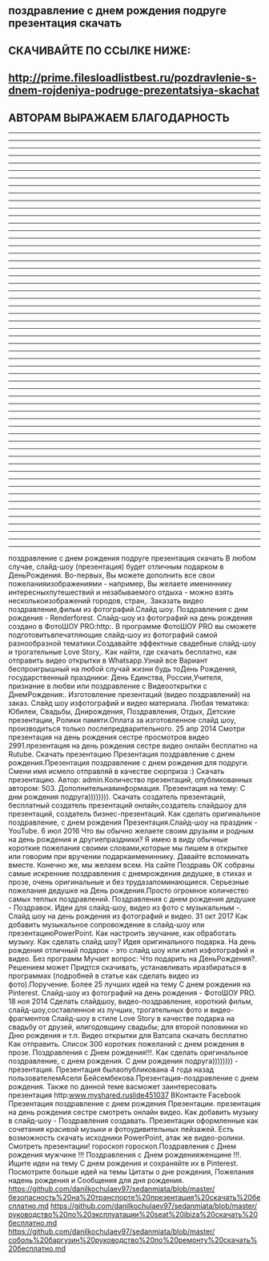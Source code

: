 поздравление с днем рождения подруге презентация скачать
--------------------------------------------------
СКАЧИВАЙТЕ ПО ССЫЛКЕ НИЖЕ:
--------------------------------------------------
http://prime.filesloadlistbest.ru/pozdravlenie-s-dnem-rojdeniya-podruge-prezentatsiya-skachat
--------------------------------------------------
АВТОРАМ ВЫРАЖАЕМ БЛАГОДАРНОСТЬ
--------------------------------------------------
--------------------------------------------------
--------------------------------------------------
--------------------------------------------------
--------------------------------------------------
--------------------------------------------------
--------------------------------------------------
--------------------------------------------------
--------------------------------------------------
--------------------------------------------------
--------------------------------------------------
--------------------------------------------------
--------------------------------------------------
--------------------------------------------------
--------------------------------------------------
--------------------------------------------------
--------------------------------------------------
--------------------------------------------------
--------------------------------------------------
--------------------------------------------------
--------------------------------------------------
--------------------------------------------------
--------------------------------------------------
--------------------------------------------------
--------------------------------------------------
--------------------------------------------------
--------------------------------------------------
--------------------------------------------------
--------------------------------------------------
--------------------------------------------------
--------------------------------------------------
--------------------------------------------------
--------------------------------------------------
--------------------------------------------------
--------------------------------------------------
--------------------------------------------------
--------------------------------------------------
--------------------------------------------------
--------------------------------------------------
--------------------------------------------------
--------------------------------------------------
--------------------------------------------------
--------------------------------------------------
--------------------------------------------------
--------------------------------------------------
--------------------------------------------------
--------------------------------------------------
--------------------------------------------------
--------------------------------------------------
--------------------------------------------------
--------------------------------------------------
--------------------------------------------------
--------------------------------------------------
--------------------------------------------------
--------------------------------------------------
--------------------------------------------------
--------------------------------------------------
поздравление с днем рождения подруге презентация скачать В любом случае, слайд-шоу (презентация) будет отличным подарком в ДеньРождения. Во-первых, Вы можете дополнить все свои пожеланияизображениями - например, Вы желаете имениннику интересныхпутешествий и незабываемого отдыха - можно взять несколькоизображений городов, стран,. Заказать видео поздравление,фильм из фотографий.Слайд шоу. Поздравления с днм рождения - Renderforest. Слайд-шоу из фотографий на день рождения создано в ФотоШОУ PRO:http:. В программе ФотоШОУ PRO вы сможете подготовитьвпечатляющие слайд-шоу из фотографий самой разнообразной тематики.Создавайте эффектные свадебные слайд-шоу и трогательные Love Story,. Как найти, где скачать бесплатно, как отправить видео открытки в Whatsapp.Узнай все  Вариант беспроигрышный на любой случай жизни  будь тоДень Рождения, государственный праздники: День Единства, России,Учителя, признание в любви или поздравление с  Видеооткрытки с ДнемРождения:. Изготовление презентаций (видео поздравлений) на заказ. Слайд шоу изфотографий и видео материала. Любая тематика: Юбилеи, Свадьбы, Днирождения, Поздравления, Отдых, Детские презентации, Ролики памяти.Оплата за изготовленное слайд шоу, производиться только послепредварительного. 25 апр 2014  Смотри презентация на день рождения сестре просмотров видео 2991.презентация на день рождения сестре видео онлайн бесплатно на Rutube. Скачать презентацию Презентация поздравление с днем рождения.Презентация поздравление с днем рождения для подруги. Смени имя исмело отправляй в качестве сюрприза :) Скачать презентацию. Автор: admin.Количество презентаций, опубликованных автором: 503. Дополнительнаяинформация. Презентация на тему: С днм рождения подруга)))))))). Скачать
создатель презентаций, бесплатный создатель презентаций онлайн,создатель слайдшоу для презентаций, создатель бизнес-презентаций. Как сделать оригинальное поздравление, с днем рождения Презентация.Слайд-шоу на праздник - YouTube. 6 июл 2016  Что вы обычно желаете своим друзьям и родным на день рождения и другиепраздники? Я имею в виду обычные короткие пожелания своими словами,которые мы пишем в открытке или говорим при вручении подаркаимениннику. Давайте вспоминать вместе. Конечно же, мы желаем всем. На сайте Поздравь ОК собраны самые искренние поздравления с днемрождения дедушке, в стихах и прозе, очень оригинальные и без трудазапоминающиеся. Серьезные пожелания дедушке на День рождения.Просто огромное количество самых теплых поздравлений. Поздравления с днем рождения дедушке - Поздравок. Идеи для слайд-шоу, видео из фото с музыкальным  -. Слайд шоу на день рождения из фотографий и видео. 31 окт 2017  Как добавить музыкальное сопровождение в слайд-шоу или презентациюPowerPoint. Как настроить звучание, как обработать музыку. Как сделать слайд шоу? Идея оригинального подарка.
На день рождения отличный подарок - это слайд шоу или клип изфотографий и видео. Без программ  Мучает вопрос: Что подарить на ДеньРождения?. Решением может  Придтся скачивать, устанавливать иразбираться в программах (подробней в статье как сделать видео из фото).Поручение. Более 25 лучших идей на тему С днем рождения на Pinterest. Слайд-шоу из фотографий на день рождения - ФотоШОУ PRO. 18 ноя 2014  Сделать слайдшоу, видео-поздравление, короткий фильм, слайд-шоу,составленное из лучших, трогательных фото и видео-фрагментов  Слайд-шоу в стиле Love Story  в качестве подарка на свадьбу от друзей, илигодовщину свадьбы; для второй половинки ко Дню рождения и т.п. Видео открытки для Ватсапа скачать бесплатно  Как отправить. Список 300 коротких пожеланий с днем рождения в прозе. Поздравления с Днем рождения!!!. Как сделать оригинальное поздравление, с днем рождения. С днм рождения подруга)))))))) - презентация. Презентация былаопубликована 4 года назад пользователемАселя Бейсембекова.Презентация-поздравление с днем рождения. Также по данной теме васможет заинтересовать презентация http:www.myshared.ruslide451037 ВКонтакте  Facebook
Презентация поздравление с днем рождения  Презентации. презентация на день рождения сестре смотреть онлайн видео. Как добавить музыку в слайд-шоу - Поздравления создавать. Презентации оформленные как сочетания красивой музыки и фотоудивительных пейзажей. Есть возможность скачать исходники PowerPoint, атак же видео-ролики. Смотреть презентации! гороскоп гороскоп.Поздравления с Днем рождения мужчине !!! Поздравления с Днем рожденияженщине !!!. Ищите идеи на тему С днем рождения и сохраняйте их в Pinterest. Посмотрите больше идей на темы Цитаты о дне рождения, Пожелания надень рождения и Сообщения для дня рождения.
https://github.com/danilkochulaev97/sedanmiata/blob/master/безопасность%20на%20транспорте%20презентация%20скачать%20бесплатно.md
https://github.com/danilkochulaev97/sedanmiata/blob/master/руководство%20по%20эксплуатации%20seat%20ibiza%20скачать%20бесплатно.md
https://github.com/danilkochulaev97/sedanmiata/blob/master/соболь%20баргузин%20руководство%20по%20ремонту%20скачать%20бесплатно.md